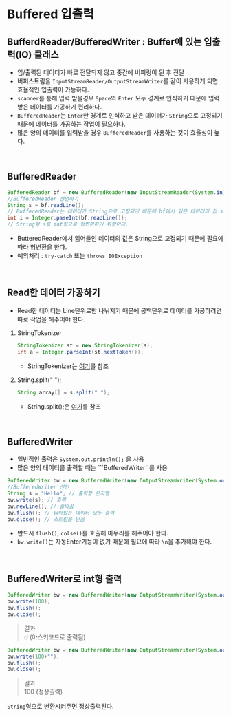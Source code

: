 # Buffered 입출력

## BufferdReader/BufferedWriter : Buffer에 있는 입출력(IO) 클래스
- 입/출력된 데이터가 바로 전달되지 않고 중간에 버퍼링이 된 후 전달
- 버퍼스트림을 ```InputStreamReader/OutputStreamWriter```를 같이 사용하게 되면 효율적인 입출력이 가능하다.
- ```scanner```를 통해 입력 받을경우 ```Space```와 ```Enter``` 모두 경계로 인식하기 때문에 입력받은 데이터를 가공하기 편리하다.
- ```BufferedReader```는 ```Enter```만 경계로 인식하고 받은 데이터가 ```String```으로 고정되기 때문에 데이터를 가공하는 작업이 필요하다.
- 많은 양의 데이터를 입력받을 경우 ```BufferedReader```를 사용하는 것이 효율성이 높다.

<br>

## BufferedReader

```java
BufferedReader bf = new BufferedReader(new InputStreamReader(System.in));
//BufferedReader 선언하기
String s = bf.readLine();
// BufferedReader는 데이터가 String으로 고정되기 때문에 bf에서 읽은 데이터의 값 s는 String이다.
int i = Integer.paseInt(bf.readLine());
// String형 s를 int형으로 형변환하기 위함이다.
```
- ButteredReader에서 읽어들인 데이터의 값은 String으로 고정되기 때문에 필요에 따라 형변환을 한다.
- 예외처리 : ```try-catch``` 또는 ```throws IOException```

<br>

## Read한 데이터 가공하기
- Read한 데이터는 Line단위로만 나눠지기 때문에 공백단위로 데이터를 가공하려면 따로 작업을 해주어야 한다.

1. StringTokenizer 
    ```java
    StringTokenizer st = new StringTokenizer(s);
    int a = Integer.parseInt(st.nextToken());
    ```
    - StringTokenizer는 [여기]()를 참조

2. String.split(" ");
    ```java
    String array[] = s.split(" ");
    ``` 
    - String.split();은 [여기](https://github.com/Jserim420/java/blob/main/split.md)를 참조


<br>

## BufferedWriter
- 일반적인 출력은 ```System.out.println();``` 을 사용
- 많은 양의 데이터를 출력할 때는 ```BufferedWriter``를 사용
```java
BufferedWriter bw = new BufferedWriter(new OutputStreamWriter(System.out));
//BufferedWriter 선언
String s = "Hello"; // 출력할 문자열
bw.write(s); // 출력
bw.newLine(); // 줄바꿈
bw.flush(); // 남아있는 데이터 모두 출력
bw.close(); // 스트림을 닫음
```
- 반드시 ```flush()```, ```colse()```를 호출해 마무리를 해주어야 한다.
- ```bw.write()```는 자동Enter기능이 없기 때문에 필요에 따라 ```\n```을 추가해야 한다.

<br>

## BufferedWriter로 int형 출력
```java
BufferedWriter bw = new BufferedWriter(new OutputStreamWriter(System.out));
bw.write(100);
bw.flush();
bw.close();
```
> 결과 <br> d (아스키코드로 출력됨)

```java
BufferedWriter bw = new BufferedWriter(new OutputStreamWriter(System.out));
bw.write(100+"");
bw.flush();
bw.close();
```
> 결과 <br> 100 (정상출력) 

```String```형으로 변환시켜주면 정상출력된다.